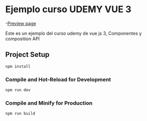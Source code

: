 # Ejemplo curso UDEMY VUE 3

-[Preview page](https://paginador-vue.netlify.app/)

Este es un ejemplo del curso udemy de vue js 3, Componentes y composition API

## Project Setup

```sh
npm install
```

### Compile and Hot-Reload for Development

```sh
npm run dev
```

### Compile and Minify for Production

```sh
npm run build
```
